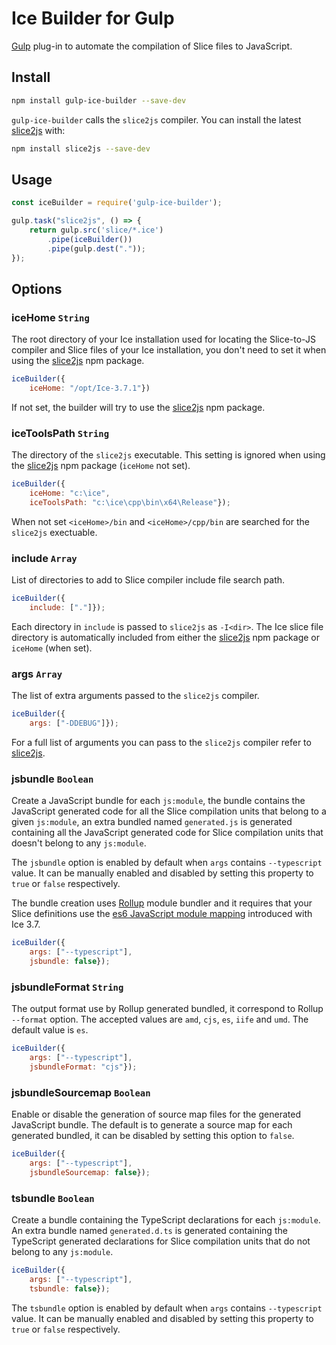# Ice Builder for Gulp
[Gulp][1] plug-in to automate the compilation of Slice files to JavaScript.

## Install
```bash
npm install gulp-ice-builder --save-dev
```

`gulp-ice-builder` calls the `slice2js` compiler. You can install the latest [slice2js][2] with:

```bash
npm install slice2js --save-dev
```

## Usage
```js
const iceBuilder = require('gulp-ice-builder');

gulp.task("slice2js", () => {
    return gulp.src('slice/*.ice')
        .pipe(iceBuilder())
        .pipe(gulp.dest("."));
});
```

## Options

### iceHome `String`

The root directory of your Ice installation used for locating the Slice-to-JS compiler and Slice files of your
Ice installation, you don't need to set it when using the [slice2js][2] npm package.

```js
iceBuilder({
    iceHome: "/opt/Ice-3.7.1"})
```

If not set, the builder will try to use the [slice2js][2] npm package.

### iceToolsPath `String`

The directory of the `slice2js` executable. This setting is ignored when using the [slice2js][2] npm package (`iceHome` not set).

```js
iceBuilder({
    iceHome: "c:\ice",
    iceToolsPath: "c:\ice\cpp\bin\x64\Release"});
```

When not set `<iceHome>/bin` and `<iceHome>/cpp/bin` are searched for the `slice2js` exectuable.

### include `Array`

List of directories to add to Slice compiler include file search path.

```js
iceBuilder({
    include: ["."]});
```

Each directory in `include` is passed to `slice2js` as `-I<dir>`. The Ice slice file
directory is automatically included from either the [slice2js][2] npm package or `iceHome` (when set).

### args `Array`

The list of extra arguments passed to the `slice2js` compiler.

```js
iceBuilder({
    args: ["-DDEBUG"]});
```

For a full list of arguments you can pass to the `slice2js` compiler refer to [slice2js][2].

### jsbundle `Boolean`

Create a JavaScript bundle for each `js:module`, the bundle contains the JavaScript generated
code for all the Slice compilation units that belong to a given `js:module`, an extra bundled
named `generated.js` is generated containing all the JavaScript generated code for Slice compilation
units that doesn't belong to any `js:module`.

The `jsbundle` option is enabled by default when `args` contains `--typescript` value. It can
be manually enabled and disabled by setting this property to `true` or `false` respectively.

The bundle creation uses [Rollup][3] module bundler and it requires that your Slice definitions
use the [es6 JavaScript module mapping][4] introduced with Ice 3.7.

```js
iceBuilder({
    args: ["--typescript"],
    jsbundle: false});
```

### jsbundleFormat `String`

The output format use by Rollup generated bundled, it correspond to Rollup `--format` option. The accepted
values are `amd`, `cjs`, `es`, `iife` and  `umd`. The default value is `es`.

```js
iceBuilder({
    args: ["--typescript"],
    jsbundleFormat: "cjs"});
```

### jsbundleSourcemap `Boolean`

Enable or disable the generation of source map files for the generated JavaScript bundle. The default is to
generate a source map for each generated bundled, it can be disabled by setting this option to `false`.

```js
iceBuilder({
    args: ["--typescript"],
    jsbundleSourcemap: false});
```

### tsbundle `Boolean`

Create a bundle containing the TypeScript declarations for each `js:module`. An extra
bundle named `generated.d.ts` is generated containing the TypeScript generated declarations
for Slice compilation units that do not belong to any `js:module`.

```js
iceBuilder({
    args: ["--typescript"],
    tsbundle: false});
```

The `tsbundle` option is enabled by default when `args` contains `--typescript` value. It can
be manually enabled and disabled by setting this property to `true` or `false` respectively.

[1]: https://github.com/gulpjs/gulp
[2]: https://github.com/zeroc-ice/npm-slice2js
[3]: https://rollupjs.org/guide/en
[4]: https://doc.zeroc.com/ice/3.7/language-mappings/javascript-mapping/client-side-slice-to-javascript-mapping/javascript-mapping-for-modules#id-.JavaScriptMappingforModulesv3.7-AlternateMappingforModules
